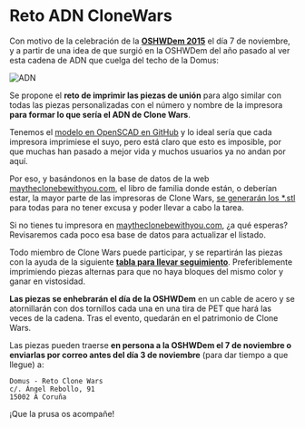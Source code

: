 # Reto ADN CloneWars

Con motivo de la celebración de la [__OSHWDem 2015__][1] el día 7 de noviembre, y a partir de una idea de que surgió en la OSHWDem del año pasado al ver esta cadena de ADN que cuelga del techo de la Domus:

![ADN](https://scontent-mad1-1.xx.fbcdn.net/hphotos-xpt1/t31.0-8/12141113_963354940404606_7521211884426296075_o.jpg)

Se propone el __reto de imprimir las piezas de unión__ para algo similar con todas las piezas personalizadas con el número y nombre de la impresora __para formar lo que sería el ADN de Clone Wars__.

Tenemos el [modelo en OpenSCAD en GitHub][2] y lo ideal sería que cada impresora imprimiese el suyo, pero está claro que esto es imposible, por que muchas han pasado a mejor vida y muchos usuarios ya no andan por aquí. 

Por eso, y basándonos en la base de datos de la web [maytheclonebewithyou.com][3], el libro de familia donde están, o deberían estar, la mayor parte de las impresoras de Clone Wars, [se generarán los *.stl][STL01] para todas para no tener excusa y poder llevar a cabo la tarea.

Si no tienes tu impresora en [maytheclonebewithyou.com][3], ¿a qué esperas? Revisaremos cada poco esa base de datos para actualizar el listado.

Todo miembro de Clone Wars puede participar, y se repartirán las piezas con la ayuda de la siguiente [__tabla para llevar seguimiento__][4]. Preferiblemente imprimiendo piezas alternas para que no haya bloques del mismo color y ganar en vistosidad.

__Las piezas se enhebrarán el día de la OSHWDem__ en un cable de acero y se atornillarán con dos tornillos cada una en una tira de PET que hará las veces de la cadena. Tras el evento, quedarán en el patrimonio de Clone Wars.

Las piezas pueden traerse __en persona a la OSHWDem el 7 de noviembre o enviarlas por correo antes del día 3 de noviembre__ (para dar tiempo a que llegue) a: 

    Domus - Reto Clone Wars
    c/. Ángel Rebollo, 91
    15002 A Coruña

¡Que la prusa os acompañe!


[1]: http://oshwdem.org
[2]: https://github.com/brico-labs/RetoADNCloneWars
[3]: http://maytheclonebewithyou.com
[4]: https://docs.google.com/spreadsheets/d/1CEc78IfhfzFyl3C44KGNHMy91A-xR38lpYUZox4AY-k/edit?usp=sharing
[STL01]: https://github.com/brico-labs/RetoADNCloneWars/tree/master/stl
